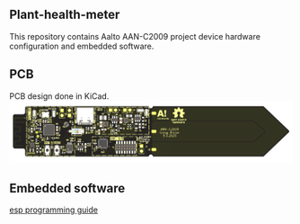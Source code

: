 ## Plant-health-meter
This repository contains Aalto AAN-C2009 project device hardware configuration and embedded software.

## PCB
PCB design done in KiCad.
![alt tex](PCB/img/Top.png)

## Embedded software
[esp programming guide](https://docs.espressif.com/projects/esp-idf/en/stable/esp32/get-started/index.html)
